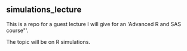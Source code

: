 ## simulations_lecture

This is a repo for a guest lecture I will give for an 'Advanced R and SAS course"'.

The topic will be on R simulations.
